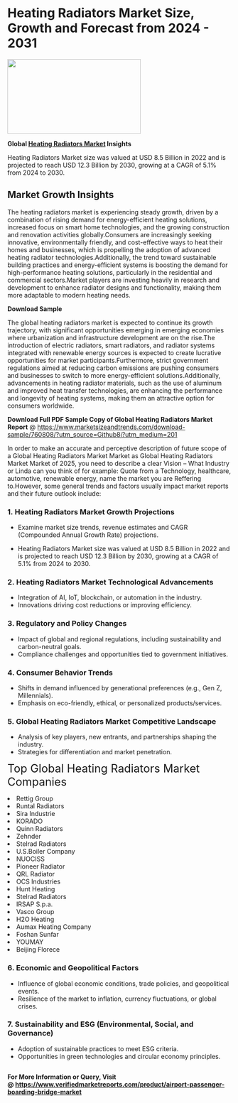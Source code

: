 <H1>Heating Radiators Market Size, Growth and Forecast from 2024 - 2031</H1><img class="aligncenter size-medium wp-image-584254" src="https://thirdeyenews.in/wp-content/uploads/2024/09/Global-Market-Research-300x168.jpeg" alt="" width="300" height="168" /><p><strong>Global&nbsp;<a href="https://www.marketsizeandtrends.com/download-sample/760808/?utm_source=Github8j?utm_medium=201">Heating Radiators Market</a> Insights</strong></p><p>Heating Radiators Market size was valued at USD 8.5 Billion in 2022 and is projected to reach USD 12.3 Billion by 2030, growing at a CAGR of 5.1% from 2024 to 2030.</p><p><h2>Market Growth Insights</h2> <p>The heating radiators market is experiencing steady growth, driven by a combination of rising demand for energy-efficient heating solutions, increased focus on smart home technologies, and the growing construction and renovation activities globally.Consumers are increasingly seeking innovative, environmentally friendly, and cost-effective ways to heat their homes and businesses, which is propelling the adoption of advanced heating radiator technologies.Additionally, the trend toward sustainable building practices and energy-efficient systems is boosting the demand for high-performance heating solutions, particularly in the residential and commercial sectors.Market players are investing heavily in research and development to enhance radiator designs and functionality, making them more adaptable to modern heating needs.</p> <p><strong>Download Sample</strong></p> <p>The global heating radiators market is expected to continue its growth trajectory, with significant opportunities emerging in emerging economies where urbanization and infrastructure development are on the rise.The introduction of electric radiators, smart radiators, and radiator systems integrated with renewable energy sources is expected to create lucrative opportunities for market participants.Furthermore, strict government regulations aimed at reducing carbon emissions are pushing consumers and businesses to switch to more energy-efficient solutions.Additionally, advancements in heating radiator materials, such as the use of aluminum and improved heat transfer technologies, are enhancing the performance and longevity of heating systems, making them an attractive option for consumers worldwide.</p> <p><span class=""><strong>Download Full PDF Sample Copy of Global Heating Radiators Market Report</strong> @ <a href="https://www.marketsizeandtrends.com/download-sample/760808/?utm_source=Github8j?utm_medium=201" target="_blank">https://www.marketsizeandtrends.com/download-sample/760808/?utm_source=Github8j?utm_medium=201</a></span></p><p>In order to make an accurate and perceptive description of future scope of a Global&nbsp;Heating Radiators Market Market as Global&nbsp;Heating Radiators Market Market of 2025, you need to describe a clear Vision &ndash; What Industry or Linda can you think of for example: Quote from a Technology, healthcare, automotive, renewable energy, name the market you are Reffering to.However, some general trends and factors usually impact market reports and their future outlook include:</p><h3>1.&nbsp;<strong>Heating Radiators Market Growth Projections</strong></h3><ul><li>Examine market size trends, revenue estimates and CAGR (Compounded Annual Growth Rate) projections.</li><li><p>Heating Radiators Market size was valued at USD 8.5 Billion in 2022 and is projected to reach USD 12.3 Billion by 2030, growing at a CAGR of 5.1% from 2024 to 2030.</p></li></ul><h3>2.&nbsp;<strong>Heating Radiators Market Technological Advancements</strong></h3><ul><li>Integration of AI, IoT, blockchain, or automation in the industry.</li><li>Innovations driving cost reductions or improving efficiency.</li></ul><h3>3.&nbsp;<strong>Regulatory and Policy Changes</strong></h3><ul><li>Impact of global and regional regulations, including sustainability and carbon-neutral goals.</li><li>Compliance challenges and opportunities tied to government initiatives.</li></ul><h3>4.&nbsp;<strong>Consumer Behavior Trends</strong></h3><ul><li>Shifts in demand influenced by generational preferences (e.g., Gen Z, Millennials).</li><li>Emphasis on eco-friendly, ethical, or personalized products/services.</li></ul><h3>5.&nbsp;<strong>Global Heating Radiators Market Competitive Landscape</strong></h3><ul><li>Analysis of key players, new entrants, and partnerships shaping the industry.</li><li>Strategies for differentiation and market penetration.</li></ul><p data-pm-slice="1 1 []"><span style="color: inherit; font-family: inherit; font-size: 25px;">Top Global Heating Radiators Market Companies</span></p><div class="" data-test-id=""><p><li>Rettig Group</li><li> Runtal Radiators</li><li> Sira Industrie</li><li> KORADO</li><li> Quinn Radiators</li><li> Zehnder</li><li> Stelrad Radiators</li><li> U.S.Boiler Company</li><li> NUOCISS</li><li> Pioneer Radiator</li><li> QRL Radiator</li><li> OCS Industries</li><li> Hunt Heating</li><li> Stelrad Radiators</li><li> IRSAP S.p.a.</li><li> Vasco Group</li><li> H2O Heating</li><li> Aumax Heating Company</li><li> Foshan Sunfar</li><li> YOUMAY</li><li> Beijing Florece</li></p></div><h3>6.&nbsp;<strong>Economic and Geopolitical Factors</strong></h3><ul><li>Influence of global economic conditions, trade policies, and geopolitical events.</li><li>Resilience of the market to inflation, currency fluctuations, or global crises.</li></ul><h3>7.&nbsp;<strong>Sustainability and ESG (Environmental, Social, and Governance)</strong></h3><ul><li>Adoption of sustainable practices to meet ESG criteria.</li><li>Opportunities in green technologies and circular economy principles.</li></ul><h2><strong style="font-size: 14px;">For More Information or Query, Visit @&nbsp;</strong><a style="background-color: #ffffff; font-size: 14px;" href="https://www.marketsizeandtrends.com/report/heating-radiators-market/" target="_blank">https://www.verifiedmarketreports.com/product/airport-passenger-boarding-bridge-market</a></h2>